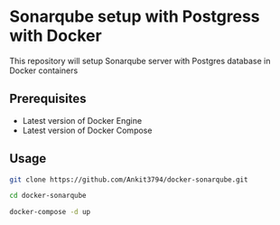 # Sonarqube setup with Postgress with Docker

This repository will setup Sonarqube server with Postgres database in Docker containers

## Prerequisites

* Latest version of Docker Engine
* Latest version of Docker Compose

## Usage

```bash
git clone https://github.com/Ankit3794/docker-sonarqube.git

cd docker-sonarqube

docker-compose -d up
```
